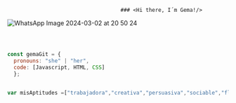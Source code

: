 
                                        ### <Hi there, I´m Gema!/>
![WhatsApp Image 2024-03-02 at 20 50 24](https://github.com/Gemagit/Gemagit/assets/143506667/f3e8d70d-84b0-431e-bafd-3c19cceb690f)
```js



const gemaGit = {
  pronouns: "she" | "her",
  code: [Javascript, HTML, CSS]
  };
  

var misAptitudes =["trabajadora","creativa","persuasiva","sociable","flexible"];





